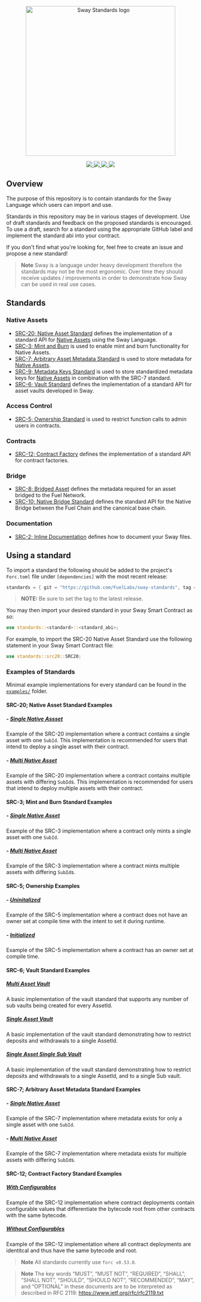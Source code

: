 <p align="center">
    <picture>
        <source media="(prefers-color-scheme: dark)" srcset=".docs/sway-standards-logo-dark-theme.png">
        <img alt="Sway Standards logo" width="400px" src=".docs/sway-standards-logo-light-theme.png">
    </picture>
</p>

<p align="center">
    <a href="https://github.com/FuelLabs/sway-standards/actions/workflows/ci.yml" alt="CI">
        <img src="https://github.com/FuelLabs/sway-standards/actions/workflows/ci.yml/badge.svg" />
    </a>
    <a href="https://crates.io/crates/forc/0.49.1" alt="forc">
        <img src="https://img.shields.io/badge/forc-v0.49.1-orange" />
    </a>
    <a href="./LICENSE" alt="forc">
        <img src="https://img.shields.io/github/license/FuelLabs/sway-standards" />
    </a>
    <a href="https://discord.gg/xfpK4Pe">
        <img src="https://img.shields.io/discord/732892373507375164?color=6A7EC2&logo=discord&logoColor=ffffff&labelColor=6A7EC2&label=Discord" />
    </a>
</p>

## Overview

The purpose of this repository is to contain standards for the Sway Language which users can import and use. 

Standards in this repository may be in various stages of development. Use of draft standards and feedback on the proposed standards is encouraged. To use a draft, search for a standard using the appropriate GitHub label and implement the standard abi into your contract. 

If you don't find what you're looking for, feel free to create an issue and propose a new standard!

> **Note**
> Sway is a language under heavy development therefore the standards may not be the most ergonomic. Over time they should receive updates / improvements in order to demonstrate how Sway can be used in real use cases.

## Standards

### Native Assets

- [SRC-20; Native Asset Standard](./SRCs/src-20.md) defines the implementation of a standard API for [Native Assets](https://docs.fuel.network/docs/sway/blockchain-development/native_assets) using the Sway Language.
- [SRC-3; Mint and Burn](./SRCs/src-3.md) is used to enable mint and burn functionality for Native Assets.
- [SRC-7; Arbitrary Asset Metadata Standard](./SRCs/src-7.md) is used to store metadata for [Native Assets](https://docs.fuel.network/docs/sway/blockchain-development/native_assets).
- [SRC-9; Metadata Keys Standard](./SRCs/src-9.md) is used to store standardized metadata keys for [Native Assets](https://docs.fuel.network/docs/sway/blockchain-development/native_assets) in combination with the SRC-7 standard.
- [SRC-6; Vault Standard](./SRCs/src-6.md) defines the implementation of a standard API for asset vaults developed in Sway.

### Access Control

- [SRC-5; Ownership Standard](./SRCs/src-5.md) is used to restrict function calls to admin users in contracts.

### Contracts

- [SRC-12; Contract Factory](./SRCs/src-12.md) defines the implementation of a standard API for contract factories.

### Bridge

- [SRC-8; Bridged Asset](./SRCs/src-8.md) defines the metadata required for an asset bridged to the Fuel Network.
- [SRC-10; Native Bridge Standard](./SRCs/src-10.md) defines the standard API for the Native Bridge between the Fuel Chain and the canonical base chain.

### Documentation

- [SRC-2; Inline Documentation](./SRCs/src-2.md) defines how to document your Sway files.

## Using a standard

To import a standard the following should be added to the project's `Forc.toml` file under `[dependencies]` with the most recent release:

```rust
standards = { git = "https://github.com/FuelLabs/sway-standards", tag = "v0.1.0" }
```

> **NOTE:** 
> Be sure to set the tag to the latest release.

You may then import your desired standard in your Sway Smart Contract as so:

```rust
use standards::<standard>::<standard_abi>;
```

For example, to import the SRC-20 Native Asset Standard use the following statement in your Sway Smart Contract file:

```rust
use standards::src20::SRC20;
```

### Examples of Standards

Minimal example implementations for every standard can be found in the [`examples/`](./examples/) folder.

#### SRC-20; Native Asset Standard Examples

##### - [Single Native Assset](./examples/src20-native-asset/single_asset/src/single_asset.sw)

Example of the SRC-20 implementation where a contract contains a single asset with one `SubId`. This implementation is recommended for users that intend to deploy a single asset with their contract.

##### - [Multi Native Asset](./examples/src20-native-asset/multi_asset/src/multi_asset.sw)

Example of the SRC-20 implementation where a contract contains multiple assets with differing `SubId`s. This implementation is recommended for users that intend to deploy multiple assets with their contract.

#### SRC-3; Mint and Burn Standard Examples

##### - [Single Native Asset](./examples/src3-mint-burn/single_asset/src/single_asset.sw)

Example of the SRC-3 implementation where a contract only mints a single asset with one `SubId`.

##### - [Multi Native Asset](./examples/src3-mint-burn/multi_asset/src/multi_asset.sw)

Example of the SRC-3 implementation where a contract mints multiple assets with differing `SubId`s.

#### SRC-5; Ownership Examples

##### - [Uninitalized](./examples/src5-ownership/uninitialized_example/src/uninitialized_example.sw)

Example of the SRC-5 implementation where a contract does not have an owner set at compile time with the intent to set it during runtime.

##### - [Initialized](./examples/src5-ownership/initialized_example/src/initialized_example.sw)

Example of the SRC-5 implementation where a contract has an owner set at compile time.

#### SRC-6; Vault Standard Examples

##### [Multi Asset Vault](./examples/src6-vault/multi_asset_vault/)

A basic implementation of the vault standard that supports any number of sub vaults being created for every AssetId.

##### [Single Asset Vault](./examples/src6-vault/single_asset_vault/)

A basic implementation of the vault standard demonstrating how to restrict deposits and withdrawals to a single AssetId.

##### [Single Asset Single Sub Vault](./examples/src6-vault/single_asset_single_sub_vault/)

A basic implementation of the vault standard demonstrating how to restrict deposits and withdrawals to a single AssetId, and to a single Sub vault.

#### SRC-7; Arbitrary Asset Metadata Standard Examples

##### - [Single Native Asset](./examples/src7-metadata/single_asset/src/single_asset.sw)

Example of the SRC-7 implementation where metadata exists for only a single asset with one `SubId`.

##### - [Multi Native Asset](./examples/src7-metadata/multi_asset/src/multi_asset.sw)

Example of the SRC-7 implementation where metadata exists for multiple assets with differing `SubId`s.

#### SRC-12; Contract Factory Standard Examples

##### [With Configurables](../../examples/src12-contract-factory/with_configurables/src/with_configurables.sw)

Example of the SRC-12 implementation where contract deployments contain configurable values that differentiate the bytecode root from other contracts with the same bytecode.

##### [Without Configurables](../../examples/src12-contract-factory/with_configurables/src/without_configurables.sw)

Example of the SRC-12 implementation where all contract deployments are identitcal and thus have the same bytecode and root.

> **Note**
> All standards currently use `forc v0.53.0`.

<!-- TODO:
## Contributing

Check out the [book](https://fuellabs.github.io/sway-libs/book/index.html) for more info! 
-->

> **Note**
> The key words “MUST”, “MUST NOT”, “REQUIRED”, “SHALL”, “SHALL NOT”, “SHOULD”, “SHOULD NOT”, “RECOMMENDED”, “MAY”, and “OPTIONAL” in these documents are to be interpreted as described in RFC 2119: https://www.ietf.org/rfc/rfc2119.txt
